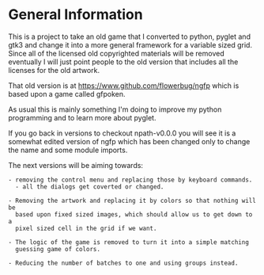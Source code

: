 # General Information

  This is a project to take an old game that I converted to python, pyglet and gtk3 and change it into a more general framework for a variable sized grid.  Since all of the licensed old copyrighted materials will be removed eventually I will just point people to the old version that includes all the licenses for the old artwork.

  That old version is at https://www.github.com/flowerbug/ngfp which is based upon a game called gfpoken.

  As usual this is mainly something I'm doing to improve my python programming and to learn more about pyglet.

  If you go back in versions to checkout npath-v0.0.0 you will see it is a somewhat edited version of ngfp which has been changed only to change the name and some module imports.

  The next versions will be aiming towards:

    - removing the control menu and replacing those by keyboard commands.
      - all the dialogs get coverted or changed.

    - Removing the artwork and replacing it by colors so that nothing will be
      based upon fixed sized images, which should allow us to get down to a
      pixel sized cell in the grid if we want.

    - The logic of the game is removed to turn it into a simple matching 
      guessing game of colors.

    - Reducing the number of batches to one and using groups instead.
